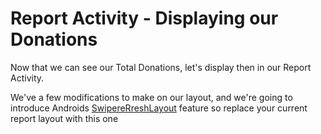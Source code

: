 # Report Activity - Displaying our Donations

Now that we can see our Total Donations, let's display then in our Report Activity.

We've a few modifications to make on our layout, and we're going to introduce Androids [SwipereRreshLayout](http://developer.android.com/reference/android/support/v4/widget/SwipeRefreshLayout.html) feature so replace your current report layout with this one

~~~xml

~~~

